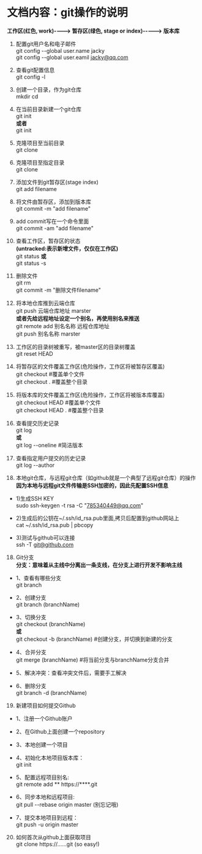 # 文档内容：git操作的说明

**工作区(红色, work)----> 暂存区(绿色, stage or index)----->  版本库**

1. 配置git用户名和电子邮件  
git config --global user.name jacky  
git config --global user.eamil jacky@qq.com

2. 查看git配置信息  
git config -l

3. 创建一个目录，作为git仓库  
mkdir <directory> 
cd <directory> 

4. 在当前目录新建一个git仓库  
git init  
**或者**  
git init <directory>  

5. 克隆项目至当前目录  
git clone <repo>

6. 克隆项目至指定目录  
git clone <repo>  <direcotry>  

7. 添加文件到git暂存区(stage index)  
git add filename

8. 将文件由暂存区，添加到版本库  
git commit -m "add filename"


9. add commit写在一个命令里面  
git commit -am "add filename"


10. 查看工作区，暂存区的状态  
**(untracked:表示新增文件，仅仅在工作区)**  
git status
**或**  
git status -s


11. 删除文件  
git rm <filename>  
git commit <filename> -m "删除文件filename"


12. 将本地仓库推到云端仓库  
git push 云端仓库地址 marster  
**或者先给远程地址设定一个别名，再使用别名来推送**  
git remote add 别名名称   远程仓库地址  
git push 别名名称 marster  


12. 工作区的目录树被重写，被master区的目录树覆盖  
git reset HEAD  

13. 将暂存区的文件覆盖工作区(危险操作，工作区将被暂存区覆盖)  
git checkout <filename>     #覆盖单个文件  
git checkout .              #覆盖整个目录  


14. 将版本库的文件覆盖工作区(危险操作，工作区将被版本库覆盖)  
git checkout HEAD <filename>      #覆盖单个文件  
git checkout HEAD .             #覆盖整个目录  


15. 查看提交历史记录   
git log   
**或**  
git log --oneline           #简洁版本


16. 查看指定用户提交的历史记录  
git log --author <username>

17. 本地git仓库，与远程git仓库（如github就是一个典型了远程git仓库）的操作  
**因为本地与远程git文件传输是SSH加密的，因此先配置SSH信息**  
* 1)生成SSH KEY  
sudo ssh-keygen -t rsa -C "785340449@qq.com"


* 2)生成后的公钥在~/.ssh/id_rsa.pub里面,拷贝后配置到github网站上  
cat ~/.ssh/id_rsa.pub | pbcopy

* 3)测试与github可以连接  
ssh -T git@github.com



18. Git分支  
**分支：意味着从主线中分离出一条支线，在分支上进行开发不影响主线**  
* 1、查看有哪些分支  
git branch

* 2、创建分支  
git branch (branchName)

* 3、切换分支  
git checkout (branchName)  
**或**  
git checkout -b (branchName)   #创建分支，并切换到新建的分支

* 4、合并分支  
git merge (branchName)          #将当前分支与branchName分支合并

* 5、解决冲突：查看冲突文件后，需要手工解决

* 6、删除分支  
git branch -d (branchName)




19. 新建项目如何提交Github  
* 1、注册一个Github账户

* 2、在Github上面创建一个repository

* 3、本地创建一个项目

* 4、初始化本地项目版本库：  
git init

* 5、配置远程项目别名:   
git remote add **   https://****.git

* 6、同步本地和远程项目:   
git pull --rebase origin master     (别忘记哦)

* 7、提交本地项目到远程：  
git push -u origin master


20. 如何首次从github上面获取项目  
git clone https://......git      (so easy!)
